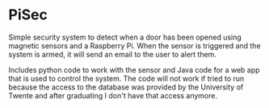 # PiSec
Simple security system to detect when a door has been opened using magnetic sensors and a Raspberry Pi. When the sensor is triggered and the system is armed, it will send an email to the user to alert them.

Includes python code to work with the sensor and Java code for a web app that is used to control the system. The code will not work if tried to run because the access to the database was provided by the University of Twente and after graduating I don't have that access anymore.
